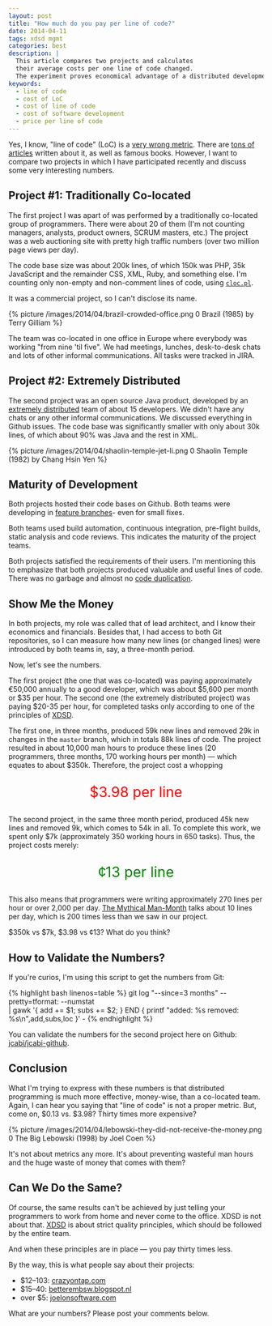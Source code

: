 ```yaml
---
layout: post
title: "How much do you pay per line of code?"
date: 2014-04-11
tags: xdsd mgmt
categories: best
description: |
  This article compares two projects and calculates
  their average costs per one line of code changed.
  The experiment proves economical advantage of a distributed development.
keywords:
  - line of code
  - cost of LoC
  - cost of line of code
  - cost of software development
  - price per line of code
---
```


Yes, I know, "line of code" (LoC)
is a [very wrong metric](http://stackoverflow.com/questions/966800/mythical-man-month-10-lines-per-developer-day-how-close-on-large-projects).
There are [tons of articles](http://blog.codinghorror.com/diseconomies-of-scale-and-lines-of-code/)
written about it, as well as famous books.
However, I want to compare two projects in which I have participated recently
and discuss some very interesting numbers.

<!--more-->

## Project #1: Traditionally Co-located

The first project I was apart of was performed  by a traditionally co-located
group of programmers. There were about 20 of them (I'm not counting managers,
analysts, product owners, SCRUM masters, etc.) The project was a web auctioning
site with pretty high traffic numbers (over two million page views per day).

The code base size was about 200k lines, of which 150k was PHP, 35k JavaScript
and the remainder CSS, XML, Ruby, and something else. I'm counting only
non-empty and non-comment lines of code, using
[`cloc.pl`](http://cloc.sourceforge.net/).

It was a commercial project, so I can't disclose its name.

{% picture /images/2014/04/brazil-crowded-office.png 0 Brazil (1985) by Terry Gilliam %}

The team was co-located in one office in Europe where everybody was working
"from nine 'til five". We had meetings, lunches, desk-to-desk chats and lots of
other informal communications. All tasks were tracked in JIRA.

## Project #2: Extremely Distributed

The second project was an open source Java product, developed by an [extremely
distributed](http://www.xdsd.org) team of about 15 developers. We didn't have
any chats or any other informal communications. We discussed everything in
Github issues. The code base was significantly smaller with only about 30k
lines, of which about 90% was Java and the rest in XML.

{% picture /images/2014/04/shaolin-temple-jet-li.png 0 Shaolin Temple (1982) by Chang Hsin Yen %}

## Maturity of Development

Both projects hosted their code bases on Github. Both teams were developing in
[feature branches](http://martinfowler.com/bliki/FeatureBranch.html)- even for
small fixes.

Both teams used build automation, continuous integration, pre-flight builds,
static analysis and code reviews. This indicates the maturity of the project
teams.

Both projects satisfied the requirements of their users. I'm mentioning this to
emphasize that both projects produced valuable and useful lines of code. There
was no garbage and almost no [code
duplication](http://en.wikipedia.org/wiki/Duplicate_code).

## Show Me the Money

In both projects, my role was called that of lead architect, and I know their
economics and financials. Besides that, I had access to both Git repositories,
so I can measure how many new lines (or changed lines) were introduced by both
teams in, say, a three-month period.

Now, let's see the numbers.

The first project (the one that was co-located) was paying approximately
&euro;50,000 annually to a good developer, which was about $5,600 per month or
$35 per hour. The second one (the extremely distributed project) was paying
$20-35 per hour, for completed tasks only according to one of the principles of
[XDSD](http://www.xdsd.org).

The first one, in three months, produced 59k new lines and removed 29k in
changes in the `master` branch, which in totals 88k lines of code. The project
resulted in about 10,000 man hours to produce these lines (20 programmers, three
months, 170 working hours per month) &mdash; which equates to about $350k. Therefore,
the project cost a whopping

<p style="color:red;text-align:center;font-size:2em;">$3.98 per line</p>

The second project, in the same three month period, produced 45k new lines and
removed 9k, which comes to 54k in all. To complete this work, we spent only $7k
(approximately 350 working hours in 650 tasks). Thus, the project costs merely:

<p style="color:green;text-align:center;font-size:2em;">&cent;13 per line</p>

This also means that programmers were writing approximately 270 lines per hour
or over 2,000 per day. [The Mythical
Man-Month](http://en.wikipedia.org/wiki/The_Mythical_Man-Month) talks about 10
lines per day, which is 200 times less than we saw in our project.

$350k vs $7k, $3.98 vs &cent;13? What do you think?

## How to Validate the Numbers?

If you're curios, I'm using this script to get the numbers from Git:

{% highlight bash linenos=table %}
git log "--since=3 months" --pretty=tformat: --numstat \
  | gawk '{ add += $1; subs += $2; } END { printf "added: %s removed: %s\n",add,subs,loc }' -
{% endhighlight %}

You can validate the numbers for the second project here on Github:
[jcabi/jcabi-github](https://github.com/jcabi/jcabi-github).

## Conclusion

What I'm trying to express with these numbers is that distributed programming is
much more effective, money-wise, than a co-located team. Again, I can hear you
saying that "line of code" is not a proper metric. But, come on, $0.13 vs.
$3.98? Thirty times more expensive?

{% picture /images/2014/04/lebowski-they-did-not-receive-the-money.png 0 The Big Lebowski (1998) by Joel Coen %}

It's not about metrics any more. It's about preventing wasteful man hours and
the huge waste of money that comes with them?

## Can We Do the Same?

Of course, the same results can't be achieved by just telling your programmers
to work from home and never come to the office. XDSD is not about that.
[XDSD](http://www.xdsd.org) is about strict quality principles, which should be
followed by the entire team.

And when these principles are in place &mdash; you pay thirty times less.

By the way, this is what people say about their projects:

 * $12&ndash;103: [crazyontap.com](http://www.crazyontap.com/topic.php?TopicId=242135)
 * $15&ndash;40: [betterembsw.blogspot.nl](http://betterembsw.blogspot.nl/2010/10/embedded-software-costs-15-40-per-line.html)
 * over $5: [joelonsoftware.com](http://discuss.joelonsoftware.com/default.asp?biz.5.467536.25)

What are your numbers? Please post your comments below.
